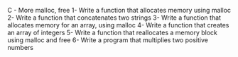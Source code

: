 C - More malloc, free
1-
Write a function that allocates memory using malloc
2- 
Write a function that concatenates two strings
3-
Write a function that allocates memory for an array, using malloc
4-
Write a function that creates an array of integers
5-
Write a function that reallocates a memory block using malloc and free
6-
Write a program that multiplies two positive numbers

